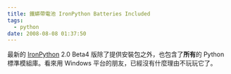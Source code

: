 ```yaml
---
title: 鐵蟒帶電池 IronPython Batteries Included
tags:
  - python
date: 2008-08-08 01:37:50
---
```


最新的 [IronPython](http://www.codeplex.com/IronPython/Release/ProjectReleases.aspx?ReleaseId=14353) 2.0 Beta4 版除了提供安裝包之外，也包含了<span style="font-weight:bold;">所有</span>的 Python 標準模組庫。看來用 Windows 平台的朋友，已經沒有什麼理由不玩玩它了。